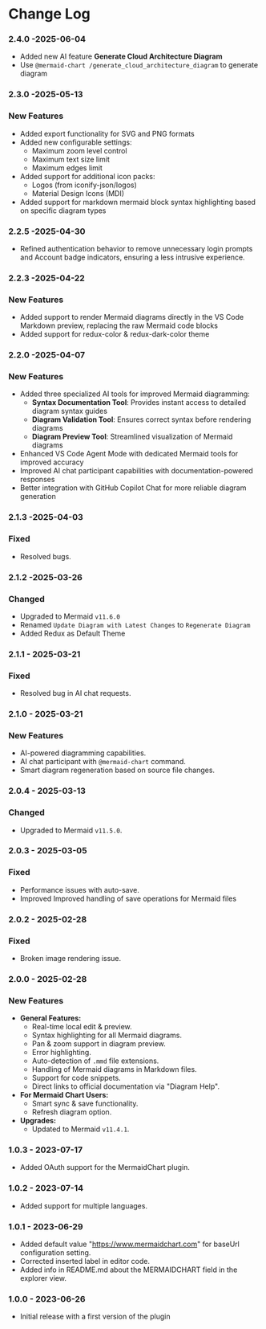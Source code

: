 # Change Log

### 2.4.0 -2025-06-04
- Added new AI feature **Generate Cloud Architecture Diagram**
- Use `@mermaid-chart /generate_cloud_architecture_diagram` to generate diagram 

### 2.3.0 -2025-05-13
### New Features
- Added export functionality for SVG and PNG formats
- Added new configurable settings:
  - Maximum zoom level control
  - Maximum text size limit
  - Maximum edges limit
- Added support for additional icon packs:
  - Logos (from iconify-json/logos)
  - Material Design Icons (MDI)
- Added support for markdown mermaid block syntax highlighting based on specific diagram types

### 2.2.5 -2025-04-30
- Refined authentication behavior to remove unnecessary login prompts and Account badge indicators, ensuring a less intrusive experience.

### 2.2.3 -2025-04-22
### New Features
- Added support to render Mermaid diagrams directly in the VS Code Markdown preview, replacing the raw Mermaid code blocks
- Added support for redux-color & redux-dark-color theme
### 2.2.0 -2025-04-07
### New Features
- Added three specialized AI tools for improved Mermaid diagramming:
  - **Syntax Documentation Tool**: Provides instant access to detailed diagram syntax guides
  - **Diagram Validation Tool**: Ensures correct syntax before rendering diagrams
  - **Diagram Preview Tool**: Streamlined visualization of Mermaid diagrams
- Enhanced VS Code Agent Mode with dedicated Mermaid tools for improved accuracy
- Improved AI chat participant capabilities with documentation-powered responses
- Better integration with GitHub Copilot Chat for more reliable diagram generation

### 2.1.3 -2025-04-03
### Fixed
- Resolved bugs.

### 2.1.2 -2025-03-26

### Changed 
- Upgraded to Mermaid `v11.6.0`
- Renamed `Update Diagram with Latest Changes` to `Regenerate Diagram`
- Added Redux as Default Theme


### 2.1.1 - 2025-03-21
### Fixed
- Resolved bug in AI chat requests.

### 2.1.0 - 2025-03-21
### New Features
- AI-powered diagramming capabilities.
- AI chat participant with `@mermaid-chart` command.
- Smart diagram regeneration based on source file changes.

### 2.0.4 - 2025-03-13
### Changed
- Upgraded to Mermaid `v11.5.0`.

### 2.0.3 - 2025-03-05
### Fixed
- Performance issues with auto-save.
- Improved Improved handling of save operations for Mermaid files

### 2.0.2 - 2025-02-28
### Fixed
- Broken image rendering issue.

### 2.0.0 - 2025-02-28
### New Features 
- **General Features:**
  - Real-time local edit & preview.
  - Syntax highlighting for all Mermaid diagrams.
  - Pan & zoom support in diagram preview.
  - Error highlighting.
  - Auto-detection of `.mmd` file extensions.
  - Handling of Mermaid diagrams in Markdown files.
  - Support for code snippets.
  - Direct links to official documentation via "Diagram Help".
- **For Mermaid Chart Users:**
  - Smart sync & save functionality.
  - Refresh diagram option.
- **Upgrades:**
  - Updated to Mermaid `v11.4.1`.


### 1.0.3 - 2023-07-17

- Added OAuth support for the MermaidChart plugin.

### 1.0.2 - 2023-07-14

- Added support for multiple languages.

### 1.0.1 - 2023-06-29

- Added default value "https://www.mermaidchart.com" for baseUrl configuration setting.
- Corrected inserted label in editor code.
- Added info in README.md about the MERMAIDCHART field in the explorer view.

### 1.0.0 - 2023-06-26

- Initial release with a first version of the plugin
